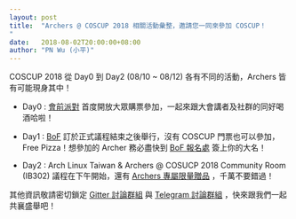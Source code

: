```yaml
---
layout: post
title:  "Archers @ COSCUP 2018 相關活動彙整，邀請您一同來參加 COSCUP！
"
date:   2018-08-02T20:00:00+08:00
author: "PN Wu (小平)"
---
```


COSCUP 2018 從 Day0 到 Day2 (08/10 ~ 08/12) 各有不同的活動，Archers 皆有可能現身其中！

* Day0 : [會前派對](https://coscup2018.kktix.cc/events/welcomeparty-2018) 首度開放大眾購票參加，一起來跟大會講者及社群的同好喝酒哈啦！

* Day1 : [BoF](http://blog.coscup.org/2018/08/bof2018-zh.html) 訂於正式議程結束之後舉行，沒有 COSCUP 門票也可以參加，Free Pizza！想參加的 Archer 務必盡快到 [BoF 報名處](https://goo.gl/d5C3QW) 簽上你的大名！

* Day2 : Arch Linux Taiwan & Archers @ COSUCP 2018 Community Room (IB302) 議程在下午開始，還有 [Archers 專屬限量贈品](https://goo.gl/9NJ7y4) ，千萬不要錯過！

其他資訊敬請密切鎖定 [Gitter 討論群組](https://gitter.im/linux-taiwan/arch.linux.org.tw) 與 [Telegram 討論群組](https://t.me/ArchLinuxTaiwan) ，快來跟我們一起共襄盛舉吧！
